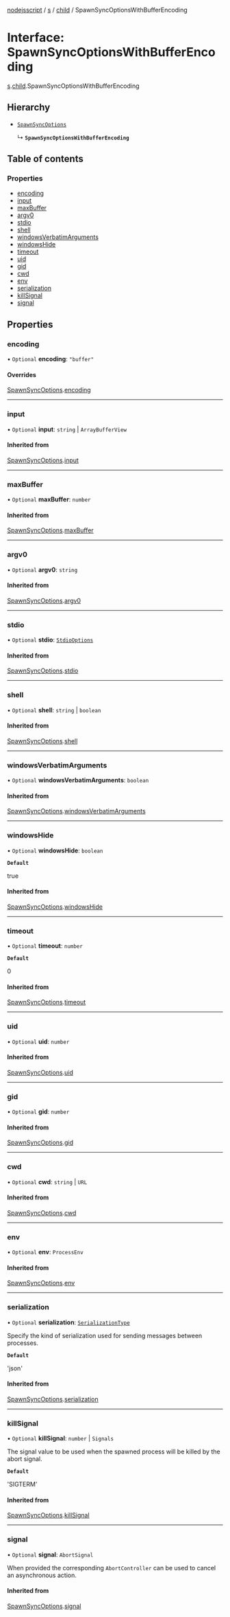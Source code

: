 [nodejsscript](../README.md) / [s](../modules/s.md) / [child](../modules/s.child.md) / SpawnSyncOptionsWithBufferEncoding

# Interface: SpawnSyncOptionsWithBufferEncoding

[s](../modules/s.md).[child](../modules/s.child.md).SpawnSyncOptionsWithBufferEncoding

## Hierarchy

- [`SpawnSyncOptions`](s.child.SpawnSyncOptions.md)

  ↳ **`SpawnSyncOptionsWithBufferEncoding`**

## Table of contents

### Properties

- [encoding](s.child.SpawnSyncOptionsWithBufferEncoding.md#encoding)
- [input](s.child.SpawnSyncOptionsWithBufferEncoding.md#input)
- [maxBuffer](s.child.SpawnSyncOptionsWithBufferEncoding.md#maxbuffer)
- [argv0](s.child.SpawnSyncOptionsWithBufferEncoding.md#argv0)
- [stdio](s.child.SpawnSyncOptionsWithBufferEncoding.md#stdio)
- [shell](s.child.SpawnSyncOptionsWithBufferEncoding.md#shell)
- [windowsVerbatimArguments](s.child.SpawnSyncOptionsWithBufferEncoding.md#windowsverbatimarguments)
- [windowsHide](s.child.SpawnSyncOptionsWithBufferEncoding.md#windowshide)
- [timeout](s.child.SpawnSyncOptionsWithBufferEncoding.md#timeout)
- [uid](s.child.SpawnSyncOptionsWithBufferEncoding.md#uid)
- [gid](s.child.SpawnSyncOptionsWithBufferEncoding.md#gid)
- [cwd](s.child.SpawnSyncOptionsWithBufferEncoding.md#cwd)
- [env](s.child.SpawnSyncOptionsWithBufferEncoding.md#env)
- [serialization](s.child.SpawnSyncOptionsWithBufferEncoding.md#serialization)
- [killSignal](s.child.SpawnSyncOptionsWithBufferEncoding.md#killsignal)
- [signal](s.child.SpawnSyncOptionsWithBufferEncoding.md#signal)

## Properties

### encoding

• `Optional` **encoding**: ``"buffer"``

#### Overrides

[SpawnSyncOptions](s.child.SpawnSyncOptions.md).[encoding](s.child.SpawnSyncOptions.md#encoding)

___

### input

• `Optional` **input**: `string` \| `ArrayBufferView`

#### Inherited from

[SpawnSyncOptions](s.child.SpawnSyncOptions.md).[input](s.child.SpawnSyncOptions.md#input)

___

### maxBuffer

• `Optional` **maxBuffer**: `number`

#### Inherited from

[SpawnSyncOptions](s.child.SpawnSyncOptions.md).[maxBuffer](s.child.SpawnSyncOptions.md#maxbuffer)

___

### argv0

• `Optional` **argv0**: `string`

#### Inherited from

[SpawnSyncOptions](s.child.SpawnSyncOptions.md).[argv0](s.child.SpawnSyncOptions.md#argv0)

___

### stdio

• `Optional` **stdio**: [`StdioOptions`](../modules/s.child.md#stdiooptions)

#### Inherited from

[SpawnSyncOptions](s.child.SpawnSyncOptions.md).[stdio](s.child.SpawnSyncOptions.md#stdio)

___

### shell

• `Optional` **shell**: `string` \| `boolean`

#### Inherited from

[SpawnSyncOptions](s.child.SpawnSyncOptions.md).[shell](s.child.SpawnSyncOptions.md#shell)

___

### windowsVerbatimArguments

• `Optional` **windowsVerbatimArguments**: `boolean`

#### Inherited from

[SpawnSyncOptions](s.child.SpawnSyncOptions.md).[windowsVerbatimArguments](s.child.SpawnSyncOptions.md#windowsverbatimarguments)

___

### windowsHide

• `Optional` **windowsHide**: `boolean`

**`Default`**

true

#### Inherited from

[SpawnSyncOptions](s.child.SpawnSyncOptions.md).[windowsHide](s.child.SpawnSyncOptions.md#windowshide)

___

### timeout

• `Optional` **timeout**: `number`

**`Default`**

0

#### Inherited from

[SpawnSyncOptions](s.child.SpawnSyncOptions.md).[timeout](s.child.SpawnSyncOptions.md#timeout)

___

### uid

• `Optional` **uid**: `number`

#### Inherited from

[SpawnSyncOptions](s.child.SpawnSyncOptions.md).[uid](s.child.SpawnSyncOptions.md#uid)

___

### gid

• `Optional` **gid**: `number`

#### Inherited from

[SpawnSyncOptions](s.child.SpawnSyncOptions.md).[gid](s.child.SpawnSyncOptions.md#gid)

___

### cwd

• `Optional` **cwd**: `string` \| `URL`

#### Inherited from

[SpawnSyncOptions](s.child.SpawnSyncOptions.md).[cwd](s.child.SpawnSyncOptions.md#cwd)

___

### env

• `Optional` **env**: `ProcessEnv`

#### Inherited from

[SpawnSyncOptions](s.child.SpawnSyncOptions.md).[env](s.child.SpawnSyncOptions.md#env)

___

### serialization

• `Optional` **serialization**: [`SerializationType`](../modules/s.child.md#serializationtype)

Specify the kind of serialization used for sending messages between processes.

**`Default`**

'json'

#### Inherited from

[SpawnSyncOptions](s.child.SpawnSyncOptions.md).[serialization](s.child.SpawnSyncOptions.md#serialization)

___

### killSignal

• `Optional` **killSignal**: `number` \| `Signals`

The signal value to be used when the spawned process will be killed by the abort signal.

**`Default`**

'SIGTERM'

#### Inherited from

[SpawnSyncOptions](s.child.SpawnSyncOptions.md).[killSignal](s.child.SpawnSyncOptions.md#killsignal)

___

### signal

• `Optional` **signal**: `AbortSignal`

When provided the corresponding `AbortController` can be used to cancel an asynchronous action.

#### Inherited from

[SpawnSyncOptions](s.child.SpawnSyncOptions.md).[signal](s.child.SpawnSyncOptions.md#signal)
